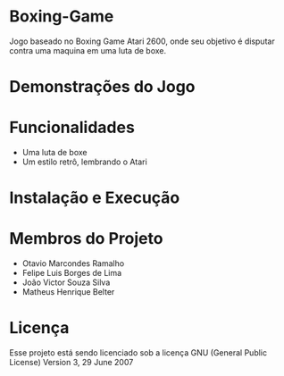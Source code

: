 # Boxing-Game
Jogo baseado no Boxing Game Atari 2600, onde seu objetivo é disputar contra uma maquina em uma luta de boxe.

# Demonstrações do Jogo

# Funcionalidades
- Uma luta de boxe
- Um estilo retrô, lembrando o Atari

# Instalação e Execução

# Membros do Projeto
- Otavio Marcondes Ramalho
- Felipe Luis Borges de Lima
- João Victor Souza Silva
- Matheus Henrique Belter

# Licença
Esse projeto está sendo licenciado sob a licença GNU (General Public License) Version 3, 29 June 2007
